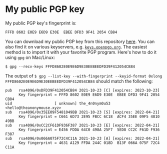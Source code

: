 # My public PGP key

My public PGP key's fingerprint is:

```
FFFD 8602 E0E9 E6D9 E30E  EBEE DFD3 9F41 2054 CB84
```

You can download my public PGP key from this repository [here](https://raw.githubusercontent.com/theanonymousexyz/pgp-public-key/main/pgp.asc). You can also find it on various keyservers, e.g. [`keys.openpgp.org`](https://keys.openpgp.org/vks/v1/by-fingerprint/FFFD8602E0E9E6D9E30EEBEEDFD39F412054CB84). The easiest method is to import it with your favorite PGP program. Here's how to do it using `gpg` on Mac/Linux:

```
$ gpg --recv-keys FFFD8602E0E9E6D9E30EEBEEDFD39F412054CB84
```

The output of `$ gpg --list-key --with-fingerprint --keyid-format 0xlong FFFD8602E0E9E6D9E30EEBEEDFD39F412054CB84` should match the following:

```
pub   rsa4096/0xDFD39F412054CB84 2021-10-23 [C] [expires: 2023-10-23]
      Key fingerprint = FFFD 8602 E0E9 E6D9 E30E  EBEE DFD3 9F41 2054 CB84
uid                   [ unknown] the_4n0nym0u53 <hello@theanonymouse.xyz>
sub   rsa4096/0x35EE09F5481049BB 2021-10-23 [S] [expires: 2022-04-21]
      Key fingerprint = C661 6D73 2E95 FBCC 6C18  ACF4 35EE 09F5 4810 49BB
sub   rsa4096/0xCC2CF61DF936F387 2021-10-23 [E] [expires: 2022-04-21]
      Key fingerprint = E456 FDDA 64C0 498A 25F7  5ED8 CC2C F61D F936 F387
sub   rsa4096/0x066A075F72C4C11A 2021-10-23 [A] [expires: 2022-04-21]
      Key fingerprint = 4631 A129 FFDA 244C 018D  B13F 066A 075F 72C4 C11A
```
